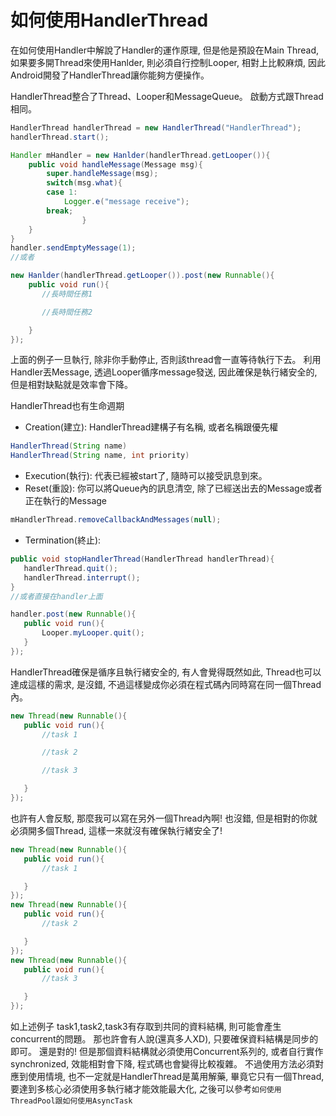 # 如何使用HandlerThread

在如何使用Handler中解說了Handler的運作原理, 但是他是預設在Main Thread, 如果要多開Thread來使用Hanlder, 則必須自行控制Looper,
相對上比較麻煩, 因此Android開發了HandlerThread讓你能夠方便操作。

HandlerThread整合了Thread、Looper和MessageQueue。
啟動方式跟Thread相同。


```java
HandlerThread handlerThread = new HandlerThread("HandlerThread");
handlerThread.start();

Handler mHandler = new Hanlder(handlerThread.getLooper()){
    public void handleMessage(Message msg){
        super.handleMessage(msg);
        switch(msg.what){
        case 1:
            Logger.e("message receive");
        break;
                }
    }
}
handler.sendEmptyMessage(1);
//或者

new Hanlder(handlerThread.getLooper()).post(new Runnable(){
    public void run(){
       //長時間任務1

       //長時間任務2

    }
});
```

上面的例子一旦執行, 除非你手動停止, 否則該thread會一直等待執行下去。
利用Handler丟Message,
透過Looper循序message發送, 因此確保是執行緒安全的,
但是相對缺點就是效率會下降。

HandlerThread也有生命週期

- Creation(建立): HandlerThread建構子有名稱, 或者名稱跟優先權


```java
HandlerThread(String name)
HandlerThread(String name, int priority)
```
- Execution(執行): 代表已經被start了, 隨時可以接受訊息到來。
- Reset(重設): 你可以將Queue內的訊息清空, 除了已經送出去的Message或者正在執行的Message

```java
mHandlerThread.removeCallbackAndMessages(null);
```

- Termination(終止):

```java
public void stopHandlerThread(HandlerThread handlerThread){
   handlerThread.quit();
   handlerThread.interrupt();
}
//或者直接在handler上面

handler.post(new Runnable(){
   public void run(){
       Looper.myLooper.quit();
   }
}); 
```


HandlerThread確保是循序且執行緒安全的, 有人會覺得既然如此, Thread也可以達成這樣的需求,
是沒錯, 不過這樣變成你必須在程式碼內同時寫在同一個Thread內。


```java
new Thread(new Runnable(){
   public void run(){
       //task 1

       //task 2

       //task 3

   }
});
```
也許有人會反駁, 那麼我可以寫在另外一個Thread內啊!
也沒錯, 但是相對的你就必須開多個Thread, 這樣一來就沒有確保執行緒安全了!

```java
new Thread(new Runnable(){
   public void run(){
       //task 1

   }
});
new Thread(new Runnable(){
   public void run(){
       //task 2

   }
});
new Thread(new Runnable(){
   public void run(){
       //task 3

   }
});
```

如上述例子 task1,task2,task3有存取到共同的資料結構, 則可能會產生concurrent的問題。
那也許會有人說(還真多人XD), 只要確保資料結構是同步的即可。
還是對的! 但是那個資料結構就必須使用Concurrent系列的, 或者自行實作synchronized,
效能相對會下降, 程式碼也會變得比較複雜。
不過使用方法必須對應到使用情境, 也不一定就是HandlerThread是萬用解藥,
畢竟它只有一個Thread, 要達到多核心必須使用多執行緒才能效能最大化,
之後可以參考`如何使用ThreadPool跟如何使用AsyncTask`


